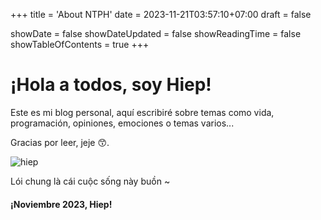 +++
title = 'About NTPH'
date = 2023-11-21T03:57:10+07:00
draft = false

showDate = false
showDateUpdated = false
showReadingTime = false
showTableOfContents = true
+++



# ¡Hola a todos, soy Hiep!

Este es mi blog personal, aquí escribiré sobre temas como vida, programación, opiniones, emociones o temas varios...

Gracias por leer, jeje 😙.


![hiep](/img/hiep3.jpg)



Lói chung là cái cuộc sống này buồn ~


#### ¡Noviembre 2023, Hiep!